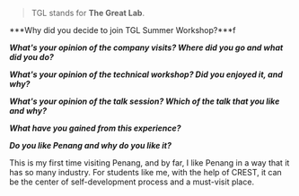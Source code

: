 > TGL stands for **The Great Lab**. 

***Why did you decide to join TGL Summer Workshop?***f

***What's your opinion of the company visits? Where did you go and what did you do?***

***What's your opinion of the technical workshop? Did you enjoyed it, and why?***

***What's your opinion of the talk session? Which of the talk that you like and why?***

***What have you gained from this experience?***

***Do you like Penang and why do you like it?***

This is my first time visiting Penang, and by far, I like Penang in a way that it has so many industry. For students like me, with the help of CREST, it can be the center of self-development process and a must-visit place. 